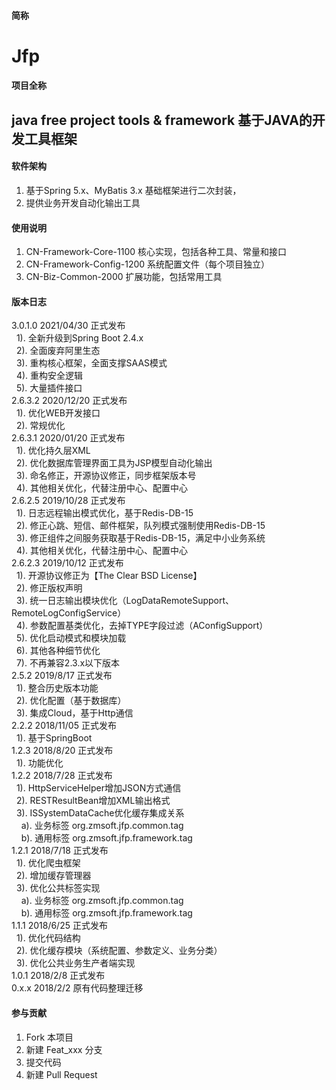 #### 简称
Jfp
====== 

#### 项目全称
java free project tools & framework
基于JAVA的开发工具框架
------- 

#### 软件架构
1. 基于Spring 5.x、MyBatis 3.x 基础框架进行二次封装，
2. 提供业务开发自动化输出工具

#### 使用说明
1. CN-Framework-Core-1100       核心实现，包括各种工具、常量和接口
2. CN-Framework-Config-1200     系统配置文件（每个项目独立）
3. CN-Biz-Common-2000           扩展功能，包括常用工具

#### 版本日志
3.0.1.0  2021/04/30 正式发布 <br>
&nbsp;&nbsp;1). 全新升级到Spring Boot 2.4.x<br>
&nbsp;&nbsp;2). 全面废弃阿里生态<br>
&nbsp;&nbsp;3). 重构核心框架，全面支撑SAAS模式<br>
&nbsp;&nbsp;4). 重构安全逻辑<br>
&nbsp;&nbsp;5). 大量插件接口<br>
2.6.3.2  2020/12/20 正式发布 <br>
&nbsp;&nbsp;1). 优化WEB开发接口<br>
&nbsp;&nbsp;2). 常规优化<br>
2.6.3.1  2020/01/20 正式发布 <br>
&nbsp;&nbsp;1). 优化持久层XML<br>
&nbsp;&nbsp;2). 优化数据库管理界面工具为JSP模型自动化输出<br>
&nbsp;&nbsp;3). 命名修正，开源协议修正，同步框架版本号<br>
&nbsp;&nbsp;4). 其他相关优化，代替注册中心、配置中心<br>
2.6.2.5  2019/10/28 正式发布 <br>
&nbsp;&nbsp;1). 日志远程输出模式优化，基于Redis-DB-15<br>
&nbsp;&nbsp;2). 修正心跳、短信、邮件框架，队列模式强制使用Redis-DB-15<br>
&nbsp;&nbsp;3). 修正组件之间服务获取基于Redis-DB-15，满足中小业务系统<br>
&nbsp;&nbsp;4). 其他相关优化，代替注册中心、配置中心<br>
2.6.2.3  2019/10/12 正式发布 <br>
&nbsp;&nbsp;1). 开源协议修正为【The Clear BSD License】<br>
&nbsp;&nbsp;2). 修正版权声明<br>
&nbsp;&nbsp;3). 统一日志输出模块优化（LogDataRemoteSupport、RemoteLogConfigService）<br>
&nbsp;&nbsp;4). 参数配置基类优化，去掉TYPE字段过滤（AConfigSupport）<br>
&nbsp;&nbsp;5). 优化启动模式和模块加载<br>
&nbsp;&nbsp;6). 其他各种细节优化<br>
&nbsp;&nbsp;7). 不再兼容2.3.x以下版本<br>
2.5.2  2019/8/17 正式发布 <br>
&nbsp;&nbsp;1). 整合历史版本功能<br>
&nbsp;&nbsp;2). 优化配置（基于数据库）<br>
&nbsp;&nbsp;3). 集成Cloud，基于Http通信<br>
2.2.2  2018/11/05 正式发布 <br>
&nbsp;&nbsp;1). 基于SpringBoot<br>
1.2.3  2018/8/20 正式发布 <br>
&nbsp;&nbsp;1). 功能优化<br>
1.2.2  2018/7/28 正式发布 <br>
&nbsp;&nbsp;1). HttpServiceHelper增加JSON方式通信<br>
&nbsp;&nbsp;2). RESTResultBean增加XML输出格式<br>
&nbsp;&nbsp;3). ISSystemDataCache优化缓存集成关系<br>
&nbsp;&nbsp;&nbsp;&nbsp;a). 业务标签 org.zmsoft.jfp.common.tag<br>
&nbsp;&nbsp;&nbsp;&nbsp;b). 通用标签 org.zmsoft.jfp.framework.tag<br>
1.2.1  2018/7/18 正式发布 <br>
&nbsp;&nbsp;1). 优化爬虫框架<br>
&nbsp;&nbsp;2). 增加缓存管理器<br>
&nbsp;&nbsp;3). 优化公共标签实现<br>
&nbsp;&nbsp;&nbsp;&nbsp;a). 业务标签 org.zmsoft.jfp.common.tag<br>
&nbsp;&nbsp;&nbsp;&nbsp;b). 通用标签 org.zmsoft.jfp.framework.tag<br>
1.1.1  2018/6/25 正式发布 <br>
&nbsp;&nbsp;1). 优化代码结构<br>
&nbsp;&nbsp;2). 优化缓存模块（系统配置、参数定义、业务分类）<br>
&nbsp;&nbsp;3). 优化公共业务生产者端实现<br>
1.0.1  2018/2/8 正式发布 <br>
0.x.x  2018/2/2 原有代码整理迁移 

#### 参与贡献
1. Fork 本项目
2. 新建 Feat_xxx 分支
3. 提交代码
4. 新建 Pull Request
